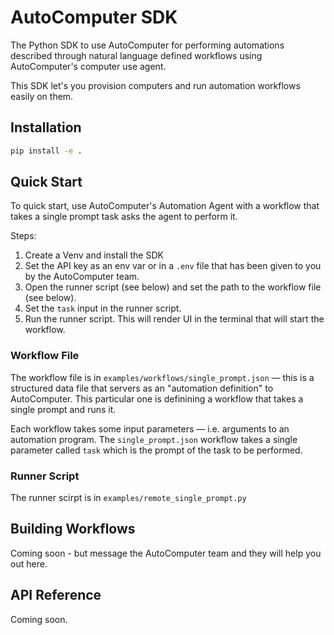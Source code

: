 # AutoComputer SDK

The Python SDK to use AutoComputer for performing automations described through natural language defined workflows using AutoComputer's computer use agent. 

This SDK let's you provision computers and run automation workflows easily on them.

## Installation

```bash
pip install -e .
```

## Quick Start

To quick start, use AutoComputer's Automation Agent with a workflow that takes a single prompt task asks the agent to perform it. 


Steps: 

1. Create a Venv and install the SDK
2. Set the API key as an env var or in a `.env` file that has been given to you by the AutoComputer team. 
3. Open the runner script (see below) and set the path to the workflow file (see below).
4. Set the `task` input in the runner script. 
4. Run the runner script. This will render UI in the terminal that will start the workflow. 


### Workflow File
The workflow file is in `examples/workflows/single_prompt.json` — this is a structured data file that servers as an "automation definition" to AutoComputer. This particular one is definining a workflow that takes a single prompt and runs it. 

Each workflow takes some input parameters — i.e. arguments to an automation program. The `single_prompt.json` workflow takes a single parameter called `task` which is the prompt of the task to be performed.

### Runner Script
The runner scirpt is in `examples/remote_single_prompt.py`


## Building Workflows

Coming soon - but message the AutoComputer team and they will help you out here. 

## API Reference

Coming soon.